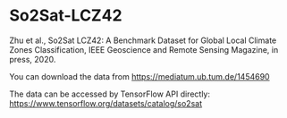 # So2Sat-LCZ42
Zhu et al., So2Sat LCZ42: A Benchmark Dataset for Global Local Climate Zones Classification, IEEE Geoscience and Remote Sensing Magazine, in press, 2020. 

You can download the data from
https://mediatum.ub.tum.de/1454690

The data can be accessed by TensorFlow API directly:
https://www.tensorflow.org/datasets/catalog/so2sat
